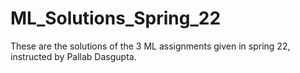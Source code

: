 # ML_Solutions_Spring_22
These are the solutions of the 3 ML assignments given in spring 22, instructed by Pallab Dasgupta.
